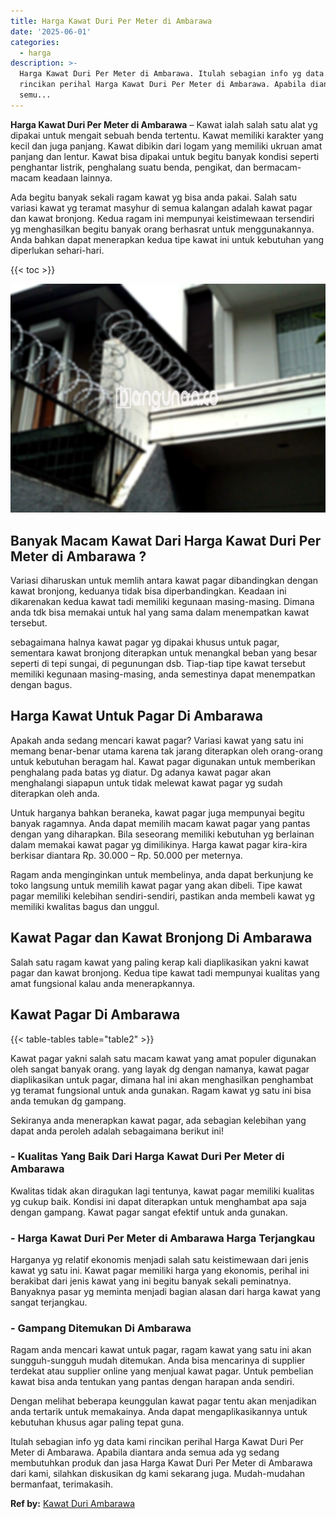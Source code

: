 ```yaml
---
title: Harga Kawat Duri Per Meter di Ambarawa
date: '2025-06-01'
categories:
  - harga
description: >-
  Harga Kawat Duri Per Meter di Ambarawa. Itulah sebagian info yg data kami
  rincikan perihal Harga Kawat Duri Per Meter di Ambarawa. Apabila diantara anda
  semu...
---
```


**Harga Kawat Duri Per Meter di Ambarawa** – Kawat ialah salah satu alat yg dipakai untuk mengait sebuah benda tertentu. Kawat memiliki karakter yang kecil dan juga panjang. Kawat dibikin dari logam yang memiliki ukruan amat panjang dan lentur. Kawat bisa dipakai untuk begitu banyak kondisi seperti penghantar listrik, penghalang suatu benda, pengikat, dan bermacam-macam keadaan lainnya.

Ada begitu banyak sekali ragam kawat yg bisa anda pakai. Salah satu variasi kawat yg teramat masyhur di semua kalangan adalah kawat pagar dan kawat bronjong. Kedua ragam ini mempunyai keistimewaan tersendiri yg menghasilkan begitu banyak orang berhasrat untuk menggunakannya. Anda bahkan dapat menerapkan kedua tipe kawat ini untuk kebutuhan yang diperlukan sehari-hari.

{{< toc >}}

![Harga Kawat Duri Per Meter di Ambarawa](/images/jual-kawat-murah29.png)

## Banyak Macam Kawat Dari Harga Kawat Duri Per Meter di Ambarawa ?

Variasi diharuskan untuk memlih antara kawat pagar dibandingkan dengan kawat bronjong, keduanya tidak bisa diperbandingkan. Keadaan ini dikarenakan kedua kawat tadi memiliki kegunaan masing-masing. Dimana anda tdk bisa memakai untuk hal yang sama dalam menempatkan kawat tersebut.

sebagaimana halnya kawat pagar yg dipakai khusus untuk pagar, sementara kawat bronjong diterapkan untuk menangkal beban yang besar seperti di tepi sungai, di pegunungan dsb. Tiap-tiap tipe kawat tersebut memiliki kegunaan masing-masing, anda semestinya dapat menempatkan dengan bagus.

## Harga Kawat Untuk Pagar Di Ambarawa

Apakah anda sedang mencari kawat pagar? Variasi kawat yang satu ini memang benar-benar utama karena tak jarang diterapkan oleh orang-orang untuk kebutuhan beragam hal. Kawat pagar digunakan untuk memberikan penghalang pada batas yg diatur. Dg adanya kawat pagar akan menghalangi siapapun untuk tidak melewat kawat pagar yg sudah diterapkan oleh anda.

Untuk harganya bahkan beraneka, kawat pagar juga mempunyai begitu banyak ragamnya. Anda dapat memilih macam kawat pagar yang pantas dengan yang diharapkan. Bila seseorang memiliki kebutuhan yg berlainan dalam memakai kawat pagar yg dimilikinya. Harga kawat pagar kira-kira berkisar diantara Rp. 30.000 – Rp. 50.000 per meternya.

Ragam anda menginginkan untuk membelinya, anda dapat berkunjung ke toko langsung untuk memilih kawat pagar yang akan dibeli. Tipe kawat pagar memiliki kelebihan sendiri-sendiri, pastikan anda membeli kawat yg memiliki kwalitas bagus dan unggul.

## Kawat Pagar dan Kawat Bronjong Di Ambarawa

Salah satu ragam kawat yang paling kerap kali diaplikasikan yakni kawat pagar dan kawat bronjong. Kedua tipe kawat tadi mempunyai kualitas yang amat fungsional kalau anda menerapkannya.

## Kawat Pagar Di Ambarawa

{{< table-tables table="table2" >}}

Kawat pagar yakni salah satu macam kawat yang amat populer digunakan oleh sangat banyak orang. yang layak dg dengan namanya, kawat pagar diaplikasikan untuk pagar, dimana hal ini akan menghasilkan penghambat yg teramat fungsional untuk anda gunakan. Ragam kawat yg satu ini bisa anda temukan dg gampang.

Sekiranya anda menerapkan kawat pagar, ada sebagian kelebihan yang dapat anda peroleh adalah sebagaimana berikut ini!

### \- Kualitas Yang Baik Dari Harga Kawat Duri Per Meter di Ambarawa

Kwalitas tidak akan diragukan lagi tentunya, kawat pagar memiliki kualitas yg cukup baik. Kondisi ini dapat diterapkan untuk menghambat apa saja dengan gampang. Kawat pagar sangat efektif untuk anda gunakan.

### \- Harga Kawat Duri Per Meter di Ambarawa Harga Terjangkau

Harganya yg relatif ekonomis menjadi salah satu keistimewaan dari jenis kawat yg satu ini. Kawat pagar memiliki harga yang ekonomis, perihal ini berakibat dari jenis kawat yang ini begitu banyak sekali peminatnya. Banyaknya pasar yg meminta menjadi bagian alasan dari harga kawat yang sangat terjangkau.

### \- Gampang Ditemukan Di Ambarawa

Ragam anda mencari kawat untuk pagar, ragam kawat yang satu ini akan sungguh-sungguh mudah ditemukan. Anda bisa mencarinya di supplier terdekat atau supplier online yang menjual kawat pagar. Untuk pembelian kawat bisa anda tentukan yang pantas dengan harapan anda sendiri.

Dengan melihat beberapa keunggulan kawat pagar tentu akan menjadikan anda tertarik untuk memakainya. Anda dapat mengaplikasikannya untuk kebutuhan khusus agar paling tepat guna.

Itulah sebagian info yg data kami rincikan perihal Harga Kawat Duri Per Meter di Ambarawa. Apabila diantara anda semua ada yg sedang membutuhkan produk dan jasa Harga Kawat Duri Per Meter di Ambarawa dari kami, silahkan diskusikan dg kami sekarang juga. Mudah-mudahan bermanfaat, terimakasih.

**Ref by:** [Kawat Duri Ambarawa](https://id.wikipedia.org/wiki/Kawat)
